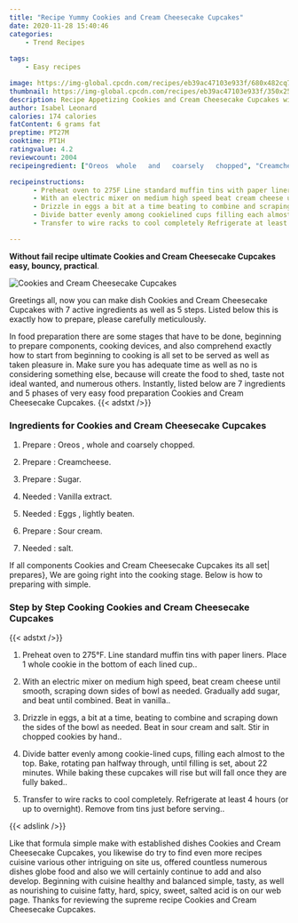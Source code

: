 ```yaml
---
title: "Recipe Yummy Cookies and Cream Cheesecake Cupcakes"
date: 2020-11-28 15:40:46
categories:
    - Trend Recipes
    
tags:
    - Easy recipes

image: https://img-global.cpcdn.com/recipes/eb39ac47103e933f/680x482cq70/cookies-and-cream-cheesecake-cupcakes-recipe-main-photo.jpg
thumbnail: https://img-global.cpcdn.com/recipes/eb39ac47103e933f/350x250cq70/cookies-and-cream-cheesecake-cupcakes-recipe-main-photo.jpg
description: Recipe Appetizing Cookies and Cream Cheesecake Cupcakes with 7 ingredients and 5 stages of easy cooking.
author: Isabel Leonard
calories: 174 calories
fatContent: 6 grams fat
preptime: PT27M
cooktime: PT1H
ratingvalue: 4.2
reviewcount: 2004
recipeingredient: ["Oreos  whole   and   coarsely   chopped", "Creamcheese", "Sugar", "Vanilla extract", "Eggs  lightly   beaten", "Sour cream", "salt"]

recipeinstructions: 
      - Preheat oven to 275F Line standard muffin tins with paper liners Place 1 whole cookie in the bottom of each lined cup 
      - With an electric mixer on medium high speed beat cream cheese until smooth scraping down sides of bowl as needed Gradually add sugar and beat until combined Beat in vanilla 
      - Drizzle in eggs a bit at a time beating to combine and scraping down the sides of the bowl as needed Beat in sour cream and salt Stir in chopped cookies by hand 
      - Divide batter evenly among cookielined cups filling each almost to the top Bake rotating pan halfway through until filling is set about 22 minutes While baking these cupcakes will rise but will fall once they are fully baked 
      - Transfer to wire racks to cool completely Refrigerate at least 4 hours or up to overnight Remove from tins just before serving

---
```




**Without fail recipe ultimate Cookies and Cream Cheesecake Cupcakes easy, bouncy, practical**. 


![Cookies and Cream Cheesecake Cupcakes](https://img-global.cpcdn.com/recipes/eb39ac47103e933f/680x482cq70/cookies-and-cream-cheesecake-cupcakes-recipe-main-photo.jpg "Cookies and Cream Cheesecake Cupcakes")




Greetings all, now you can make dish Cookies and Cream Cheesecake Cupcakes with 7 active ingredients as well as 5 steps. Listed below this is exactly how to prepare, please carefully meticulously.

In food preparation there are some stages that have to be done, beginning to prepare components, cooking devices, and also comprehend exactly how to start from beginning to cooking is all set to be served as well as taken pleasure in. Make sure you has adequate time as well as no is considering something else, because will create the food to shed, taste not ideal wanted, and numerous others. Instantly, listed below are 7 ingredients and 5 phases of very easy food preparation Cookies and Cream Cheesecake Cupcakes.
{{< adstxt />}}

### Ingredients for Cookies and Cream Cheesecake Cupcakes


1. Prepare  : Oreos , whole   and   coarsely   chopped.

1. Prepare  : Creamcheese.

1. Prepare  : Sugar.

1. Needed  : Vanilla extract.

1. Needed  : Eggs , lightly   beaten.

1. Prepare  : Sour cream.

1. Needed  : salt.



If all components Cookies and Cream Cheesecake Cupcakes its all set| prepares}, We are going right into the cooking stage. Below is how to preparing with simple.

### Step by Step Cooking Cookies and Cream Cheesecake Cupcakes

{{< adstxt />}}


1. Preheat oven to 275°F. Line standard muffin tins with paper liners. Place 1 whole cookie in the bottom of each lined cup..



1. With an electric mixer on medium high speed, beat cream cheese until smooth, scraping down sides of bowl as needed. Gradually add sugar, and beat until combined. Beat in vanilla..



1. Drizzle in eggs, a bit at a time, beating to combine and scraping down the sides of the bowl as needed. Beat in sour cream and salt. Stir in chopped cookies by hand..



1. Divide batter evenly among cookie-lined cups, filling each almost to the top. Bake, rotating pan halfway through, until filling is set, about 22 minutes. While baking these cupcakes will rise but will fall once they are fully baked..



1. Transfer to wire racks to cool completely. Refrigerate at least 4 hours (or up to overnight). Remove from tins just before serving..





{{< adslink />}}

Like that formula simple make with established dishes Cookies and Cream Cheesecake Cupcakes, you likewise do try to find even more recipes cuisine various other intriguing on site us, offered countless numerous dishes globe food and also we will certainly continue to add and also develop. Beginning with cuisine healthy and balanced simple, tasty, as well as nourishing to cuisine fatty, hard, spicy, sweet, salted acid is on our web page. Thanks for reviewing the supreme recipe Cookies and Cream Cheesecake Cupcakes.
